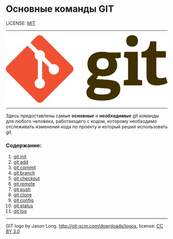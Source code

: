 # Основные команды GIT

LICENSE: [MIT](LICENSE.md)

---

![git-logo](/assets/2880px-Git-logo.svg.png)

---

Здесь предоставлены самые ***основные*** и ***необходимые*** git команды для любого человека, работающего с кодом, которому необходимо отслеживать изменения кода по проекту и который решил использовать git.

### Содержание:

1. [git init](/commands/init.md)
2. [git add](/commands/add.md)
3. [git commit](/commands/commit.md)
4. [git branch](/commands/branch.md)
5. [git checkout](/commands/checkout.md)
6. [git remote](/commands/remote.md)
7. [git push](/commands/push.md)
8. [git clone](/commands/clone.md)
9. [git config](/commands/config.md)
10. [git status](/commands/status.md)
11. [git log](/commands/log.md)

---

GIT logo by Jason Long. http://git-scm.com/downloads/logos, license: [CC BY 3.0](https://creativecommons.org/licenses/by/3.0/)
